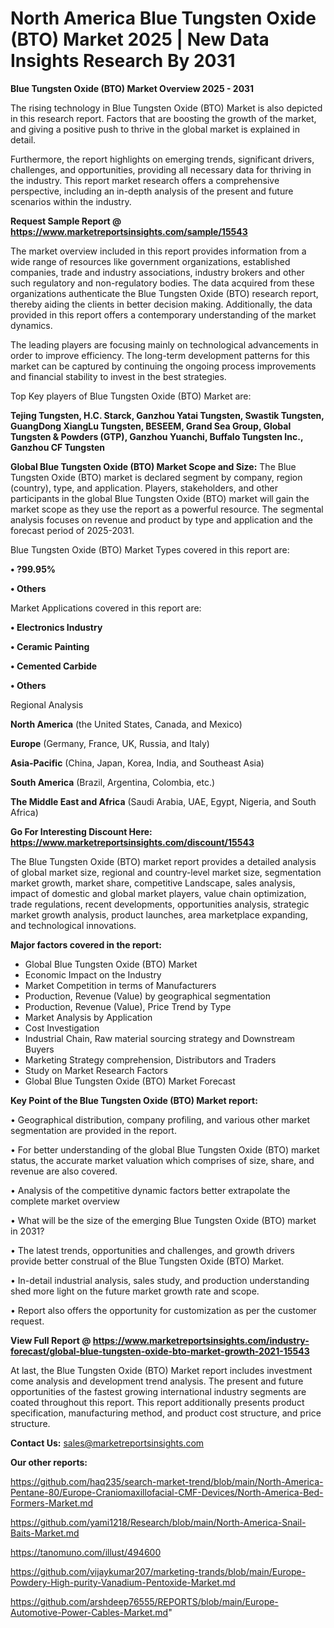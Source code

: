 # North America Blue Tungsten Oxide (BTO) Market 2025 | New Data Insights Research By 2031

<Strong> Blue Tungsten Oxide (BTO) Market Overview 2025 - 2031</strong>

The rising technology in Blue Tungsten Oxide (BTO) Market is also depicted in this research report. Factors that are boosting the growth of the market, and giving a positive push to thrive in the global market is explained in detail.

Furthermore, the report highlights on emerging trends, significant drivers, challenges, and opportunities, providing all necessary data for thriving in the industry. This report market research offers a comprehensive perspective, including an in-depth analysis of the present and future scenarios within the industry.

<strong>Request Sample Report @ <a href=https://www.marketreportsinsights.com/sample/15543>https://www.marketreportsinsights.com/sample/15543</a></strong>

The market overview included in this report provides information from a wide range of resources like government organizations, established companies, trade and industry associations, industry brokers and other such regulatory and non-regulatory bodies. The data acquired from these organizations authenticate the Blue Tungsten Oxide (BTO) research report, thereby aiding the clients in better decision making. Additionally, the data provided in this report offers a contemporary understanding of the market dynamics.

The leading players are focusing mainly on technological advancements in order to improve efficiency. The long-term development patterns for this market can be captured by continuing the ongoing process improvements and financial stability to invest in the best strategies.

Top Key players of Blue Tungsten Oxide (BTO) Market are:

<strong>Tejing Tungsten, H.C. Starck, Ganzhou Yatai Tungsten, Swastik Tungsten, GuangDong XiangLu Tungsten, BESEEM, Grand Sea Group, Global Tungsten & Powders (GTP), Ganzhou Yuanchi, Buffalo Tungsten Inc., Ganzhou CF Tungsten</strong>

<strong><b>Global Blue Tungsten Oxide (BTO) Market Scope and Size:</b></strong>
The Blue Tungsten Oxide (BTO) market is declared segment by company, region (country), type, and application. Players, stakeholders, and other participants in the global Blue Tungsten Oxide (BTO) market will gain the market scope as they use the report as a powerful resource. The segmental analysis focuses on revenue and product by type and application and the forecast period of 2025-2031.

Blue Tungsten Oxide (BTO) Market Types covered in this report are:

<strong>• ?99.95%

• Others</strong>

Market Applications covered in this report are:

<strong>• Electronics Industry

• Ceramic Painting

• Cemented Carbide

• Others</strong> 

Regional Analysis

<strong>North America</strong> (the United States, Canada, and Mexico)

<strong>Europe</strong> (Germany, France, UK, Russia, and Italy)

<strong>Asia-Pacific</strong> (China, Japan, Korea, India, and Southeast Asia)

<strong>South America</strong> (Brazil, Argentina, Colombia, etc.)

<strong>The Middle East and Africa</strong> (Saudi Arabia, UAE, Egypt, Nigeria, and South Africa)

<strong>Go For Interesting Discount Here: <a href=https://www.marketreportsinsights.com/discount/15543>https://www.marketreportsinsights.com/discount/15543</a></strong>

The Blue Tungsten Oxide (BTO) market report provides a detailed analysis of global market size, regional and country-level market size, segmentation market growth, market share, competitive Landscape, sales analysis, impact of domestic and global market players, value chain optimization, trade regulations, recent developments, opportunities analysis, strategic market growth analysis, product launches, area marketplace expanding, and technological innovations.

<strong><b>Major factors covered in the report:</b></strong>
<ul>
  <li>Global Blue Tungsten Oxide (BTO) Market </li>
  <li>Economic Impact on the Industry</li>
  <li>Market Competition in terms of Manufacturers</li>
  <li>Production, Revenue (Value) by geographical segmentation</li>
  <li>Production, Revenue (Value), Price Trend by Type</li>
  <li>Market Analysis by Application</li>
  <li>Cost Investigation</li>
  <li>Industrial Chain, Raw material sourcing strategy and Downstream Buyers</li>
  <li>Marketing Strategy comprehension, Distributors and Traders</li>
  <li>Study on Market Research Factors</li>
  <li>Global Blue Tungsten Oxide (BTO) Market Forecast</li>
</ul>

<strong><b>Key Point of the Blue Tungsten Oxide (BTO) Market report:</b></strong>

• Geographical distribution, company profiling, and various other market segmentation are provided in the report.

• For better understanding of the global Blue Tungsten Oxide (BTO) market status, the accurate market valuation which comprises of size, share, and revenue are also covered.

• Analysis of the competitive dynamic factors better extrapolate the complete market overview

• What will be the size of the emerging Blue Tungsten Oxide (BTO) market in 2031?

• The latest trends, opportunities and challenges, and growth drivers provide better construal of the Blue Tungsten Oxide (BTO) Market.

• In-detail industrial analysis, sales study, and production understanding shed more light on the future market growth rate and scope.

• Report also offers the opportunity for customization as per the customer request.

<strong><b>View Full Report @ <a href=https://www.marketreportsinsights.com/industry-forecast/global-blue-tungsten-oxide-bto-market-growth-2021-15543>https://www.marketreportsinsights.com/industry-forecast/global-blue-tungsten-oxide-bto-market-growth-2021-15543</a></b></strong>


At last, the Blue Tungsten Oxide (BTO) Market report includes investment come analysis and development trend analysis. The present and future opportunities of the fastest growing international industry segments are coated throughout this report. This report additionally presents product specification, manufacturing method, and product cost structure, and price structure.

<strong>Contact Us:</strong>
sales@marketreportsinsights.com

<strong>Our other reports:</strong>

<a href=https://github.com/haq235/search-market-trend/blob/main/North-America-Pentane-80/Europe-Craniomaxillofacial-CMF-Devices/North-America-Bed-Formers-Market.md>https://github.com/haq235/search-market-trend/blob/main/North-America-Pentane-80/Europe-Craniomaxillofacial-CMF-Devices/North-America-Bed-Formers-Market.md</a>

<a href=https://github.com/yami1218/Research/blob/main/North-America-Snail-Baits-Market.md>https://github.com/yami1218/Research/blob/main/North-America-Snail-Baits-Market.md</a>

<a href=https://tanomuno.com/illust/494600>https://tanomuno.com/illust/494600</a>

<a href=https://github.com/vijaykumar207/marketing-trands/blob/main/Europe-Powdery-High-purity-Vanadium-Pentoxide-Market.md>https://github.com/vijaykumar207/marketing-trands/blob/main/Europe-Powdery-High-purity-Vanadium-Pentoxide-Market.md</a>

<a href=https://github.com/arshdeep76555/REPORTS/blob/main/Europe-Automotive-Power-Cables-Market.md>https://github.com/arshdeep76555/REPORTS/blob/main/Europe-Automotive-Power-Cables-Market.md</a>"
